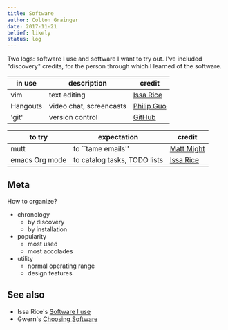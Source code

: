 ```yaml
---
title: Software 
author: Colton Grainger
date: 2017-11-21
belief: likely 
status: log 
---
```


Two logs: software I use and software I want to try out. I've included "discovery" credits, for the person through which I learned of the software.

| in use | description | credit | 
| --- | --- | --- | 
| vim | text editing | [Issa Rice][vim] |
| Hangouts | video chat, screencasts | [Philip Guo][hangouts] |
| 'git' | version control | [GitHub][git] |

| to try | expectation | credit | 
| --- | --- | --- | 
| mutt | to ``tame emails'' | [Matt Might][mutt] |
| emacs Org mode | to catalog tasks, TODO lists | [Issa Rice][emacs] |

## Meta
How to organize?
- chronology
	- by discovery
	- by installation
- popularity
	- most used
	- most accolades
- utility
	- normal operating range
	- design features

## See also
- Issa Rice's [Software I use](https://issarice.com/software)
- Gwern's [Choosing Software](https://www.gwern.net/Choosing-Software)

[mutt]: http://matt.might.net/articles/productivity-tips-hints-hacks-tricks-for-grad-students-academics/#email
[emacs]: https://issarice.com/emacs
[vim]: https://issarice.com/vim
[hangouts]: http://pgbovine.net/PG-Podcast-27-Roger-Peng.htm
[git]: https://help.github.com/articles/git-and-github-learning-resources/
